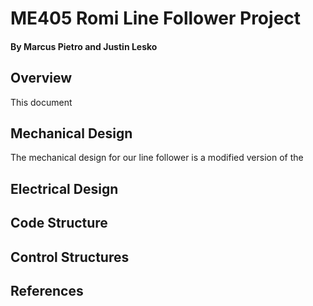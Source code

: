 # ME405 Romi Line Follower Project
#### By Marcus Pietro and Justin Lesko
## Overview
This document 
## Mechanical Design
The mechanical design for our line follower is a modified version of the 
## Electrical Design

## Code Structure

## Control Structures
## References


